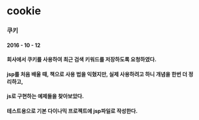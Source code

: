 # cookie

### 쿠키

#### 2016 - 10 - 12
#### 회사에서 쿠키를 사용하여 최근 검색 키워드를 저장하도록 요청하였다.
#### jsp를 처음 배울 때, 책으로 사용 법을 익혔지만, 실제 사용하려고 하니 개념을 한번 더 정리하고, 
#### js로 구현하는 예제들을 찾아보았다.

#### 테스트용으로 기본 다이나믹 프로젝트에 jsp파일로 작성한다.
